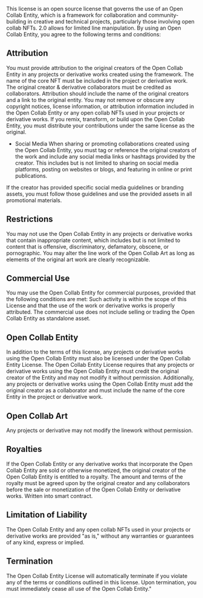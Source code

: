 This license is an open source license that governs the use of an Open Collab Entity, which is a framework for collaboration and 
community-building in creative and technical projects, particularly those involving open collab NFTs. 2.0 allows for limited line manipulation. 
By using an Open Collab Entity, you agree to the following terms and conditions:

   ## Attribution
   You must provide attribution to the original creators of the Open Collab Entity in any projects or derivative works created using the framework.
   The name of the core NFT must be included in the project or derivative work.
   The original creator & derivative collaborators must be credited as collaborators.
   Attribution should include the name of the original creators and a link to the original entity.
   You may not remove or obscure any copyright notices, license information, or attribution information included in the Open Collab Entity or any open collab NFTs used in your projects or derivative works.
   If you remix, transform, or build upon the Open Collab Entity, you must distribute your contributions under the same license as the original.
   
- Social Media
When sharing or promoting collaborations created using the Open Collab Entity, you must tag or reference the original creators of the work and include any social media links or hashtags provided by the creator. This includes but is not limited to sharing on social media platforms, posting on websites or blogs, and featuring in online or print publications.

If the creator has provided specific social media guidelines or branding assets, you must follow those guidelines and use the provided assets in all promotional materials.

   ## Restrictions
   You may not use the Open Collab Entity in any projects or derivative works that contain inappropriate content, which includes but is not limited to content that is offensive, discriminatory, defamatory, obscene, or pornographic.
   You may alter the line work of the Open Collab Art as long as elements of the original art work are clearly recognizable.

   ## Commercial Use
   You may use the Open Collab Entity for commercial purposes, provided that the following conditions are met:
   Such activity is within the scope of this License and that the use of the work or derivative works is properly attributed.
   The commercial use does not include selling or trading the Open Collab Entity as standalone asset.

  ## Open Collab Entity
   In addition to the terms of this license, any projects or derivative works using the Open Collab Entity must also be licensed under the Open Collab Entity License. The Open Collab Entity License requires that any projects or derivative works using the Open Collab Entity must credit the original creator of the Entity and may not modify it without permission.
   Additionally, any projects or derivative works using the Open Collab Entity must add the original creator as a collaborator and must include the name of the core Entity in the project or derivative work.
   

   ## Open Collab Art
   Any projects or derivative may not modify the linework without permission.

   ## Royalties
   If the Open Collab Entity or any derivative works that incorporate the Open Collab Entity are sold or otherwise monetized, the original creator 
   of the Open Collab Entity is entitled to a royalty. The amount and terms of the royalty must be agreed upon by the original creator and any 
   collaborators before the sale or monetization of the Open Collab Entity or derivative works. Written into smart contract.

   ## Limitation of Liability
   The Open Collab Entity and any open collab NFTs used in your projects or derivative works are provided "as is," without any warranties or guarantees of any kind, express or implied.

   ## Termination
   The Open Collab Entity License will automatically terminate if you violate any of the terms or conditions outlined in this license. Upon termination, you must immediately cease all use of the Open Collab Entity."
